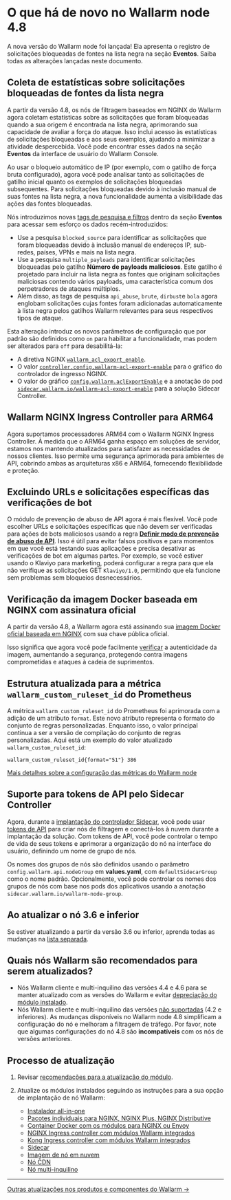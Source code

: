 # O que há de novo no Wallarm node 4.8

A nova versão do Wallarm node foi lançada! Ela apresenta o registro de solicitações bloqueadas de fontes na lista negra na seção **Eventos**. Saiba todas as alterações lançadas neste documento.

## Coleta de estatísticas sobre solicitações bloqueadas de fontes da lista negra

A partir da versão 4.8, os nós de filtragem baseados em NGINX do Wallarm agora coletam estatísticas sobre as solicitações que foram bloqueadas quando a sua origem é encontrada na lista negra, aprimorando sua capacidade de avaliar a força do ataque. Isso inclui acesso às estatísticas de solicitações bloqueadas e aos seus exemplos, ajudando a minimizar a atividade despercebida. Você pode encontrar esses dados na seção **Eventos** da interface de usuário do Wallarm Console.

Ao usar o bloqueio automático de IP (por exemplo, com o gatilho de força bruta configurado), agora você pode analisar tanto as solicitações de gatilho inicial quanto os exemplos de solicitações bloqueadas subsequentes. Para solicitações bloqueadas devido à inclusão manual de suas fontes na lista negra, a nova funcionalidade aumenta a visibilidade das ações das fontes bloqueadas.

Nós introduzimos novas [tags de pesquisa e filtros](../user-guides/search-and-filters/use-search.md#search-by-attack-type) dentro da seção **Eventos** para acessar sem esforço os dados recém-introduzidos:

* Use a pesquisa `blocked_source` para identificar as solicitações que foram bloqueadas devido à inclusão manual de endereços IP, sub-redes, países, VPNs e mais na lista negra.
* Use a pesquisa `multiple_payloads` para identificar solicitações bloqueadas pelo gatilho **Número de payloads maliciosos**. Este gatilho é projetado para incluir na lista negra as fontes que originam solicitações maliciosas contendo vários payloads, uma característica comum dos perpetradores de ataques múltiplos.
* Além disso, as tags de pesquisa `api_abuse`, `brute`, `dirbust`e `bola` agora englobam solicitações cujas fontes foram adicionadas automaticamente à lista negra pelos gatilhos Wallarm relevantes para seus respectivos tipos de ataque.

Esta alteração introduz os novos parâmetros de configuração que por padrão são definidos como `on` para habilitar a funcionalidade, mas podem ser alterados para `off` para desabilitá-la:

* A diretiva NGINX [`wallarm_acl_export_enable`](../admin-en/configure-parameters-en.md#wallarm_acl_export_enable).
* O valor [`controller.config.wallarm-acl-export-enable`](../admin-en/configure-kubernetes-en.md#global-controller-settings) para o gráfico do controlador de ingresso NGINX.
* O valor do gráfico [`config.wallarm.aclExportEnable`](../installation/kubernetes/sidecar-proxy/helm-chart-for-wallarm.md#configwallarmaclexportenable) e a anotação do pod [`sidecar.wallarm.io/wallarm-acl-export-enable`](../installation/kubernetes/sidecar-proxy/pod-annotations.md) para a solução Sidecar Controller.

## Wallarm NGINX Ingress Controller para ARM64

Agora suportamos processadores ARM64 com o Wallarm NGINX Ingress Controller. À medida que o ARM64 ganha espaço em soluções de servidor, estamos nos mantendo atualizados para satisfazer as necessidades de nossos clientes. Isso permite uma segurança aprimorada para ambientes de API, cobrindo ambas as arquiteturas x86 e ARM64, fornecendo flexibilidade e proteção.

<!-- Para implantar em máquinas ARM64, siga nossas [instruções](../admin-en/installation-kubernetes-en.md#). -->

## Excluindo URLs e solicitações específicas das verificações de bot

O módulo de prevenção de abuso de API agora é mais flexível. Você pode escolher URLs e solicitações específicas que não devem ser verificadas para ações de bots maliciosos usando a regra [**Definir modo de prevenção de abuso de API**](../user-guides/rules/api-abuse-url.md). Isso é útil para evitar falsos positivos e para momentos em que você está testando suas aplicações e precisa desativar as verificações de bot em algumas partes. Por exemplo, se você estiver usando o Klaviyo para marketing, poderá configurar a regra para que ela não verifique as solicitações GET `Klaviyo/1.0`, permitindo que ela funcione sem problemas sem bloqueios desnecessários.

## Verificação da imagem Docker baseada em NGINX com assinatura oficial

A partir da versão 4.8, a Wallarm agora está assinando sua [imagem Docker oficial baseada em NGINX](https://hub.docker.com/r/wallarm/node) com sua chave pública oficial.

Isso significa que agora você pode facilmente [verificar](../integrations-devsecops/verify-docker-image-signature.md) a autenticidade da imagem, aumentando a segurança, protegendo contra imagens comprometidas e ataques à cadeia de suprimentos.

## Estrutura atualizada para a métrica `wallarm_custom_ruleset_id` do Prometheus

A métrica `wallarm_custom_ruleset_id` do Prometheus foi aprimorada com a adição de um atributo `format`. Este novo atributo representa o formato do conjunto de regras personalizadas. Enquanto isso, o valor principal continua a ser a versão de compilação do conjunto de regras personalizadas. Aqui está um exemplo do valor atualizado `wallarm_custom_ruleset_id`:

```
wallarm_custom_ruleset_id{format="51"} 386
```

[Mais detalhes sobre a configuração das métricas do Wallarm node](../admin-en/configure-statistics-service.md)

## Suporte para tokens de API pelo Sidecar Controller

Agora, durante a [implantação do controlador Sidecar](../installation/kubernetes/sidecar-proxy/deployment.md), você pode usar [tokens de API](../user-guides/nodes/nodes.md#api-and-node-tokens-for-node-creation) para criar nós de filtragem e conectá-los à nuvem durante a implantação da solução. Com tokens de API, você pode controlar o tempo de vida de seus tokens e aprimorar a organização do nó na interface do usuário, definindo um nome de grupo de nós.

Os nomes dos grupos de nós são definidos usando o parâmetro `config.wallarm.api.nodeGroup` em **values.yaml**, com `defaultSidecarGroup` como o nome padrão. Opcionalmente, você pode controlar os nomes dos grupos de nós com base nos pods dos aplicativos usando a anotação `sidecar.wallarm.io/wallarm-node-group`.

## Ao atualizar o nó 3.6 e inferior

Se estiver atualizando a partir da versão 3.6 ou inferior, aprenda todas as mudanças na [lista separada](older-versions/what-is-new.md).

## Quais nós Wallarm são recomendados para serem atualizados?

* Nós Wallarm cliente e multi-inquilino das versões 4.4 e 4.6 para se manter atualizado com as versões do Wallarm e evitar [depreciação do módulo instalado](versioning-policy.md#version-support).
* Nós Wallarm cliente e multi-inquilino das versões [não suportadas](versioning-policy.md#version-list) (4.2 e inferiores). As mudanças disponíveis no Wallarm node 4.8 simplificam a configuração do nó e melhoram a filtragem de tráfego. Por favor, note que algumas configurações do nó 4.8 são **incompatíveis** com os nós de versões anteriores.

## Processo de atualização

1. Revisar [recomendações para a atualização do módulo](general-recommendations.md).
2. Atualize os módulos instalados seguindo as instruções para a sua opção de implantação de nó Wallarm:

      * [Instalador all-in-one](all-in-one.md)
      * [Pacotes individuais para NGINX, NGINX Plus, NGINX Distributive](nginx-modules.md)
      * [Container Docker com os módulos para NGINX ou Envoy](docker-container.md)
      * [NGINX Ingress controller com módulos Wallarm integrados](ingress-controller.md)
      * [Kong Ingress controller com módulos Wallarm integrados](kong-ingress-controller.md)
      * [Sidecar](sidecar-proxy.md)
      * [Imagem de nó em nuvem](cloud-image.md)
      * [Nó CDN](cdn-node.md)
      * [Nó multi-inquilino](multi-tenant.md)

----------

[Outras atualizações nos produtos e componentes do Wallarm →](https://changelog.wallarm.com/)
